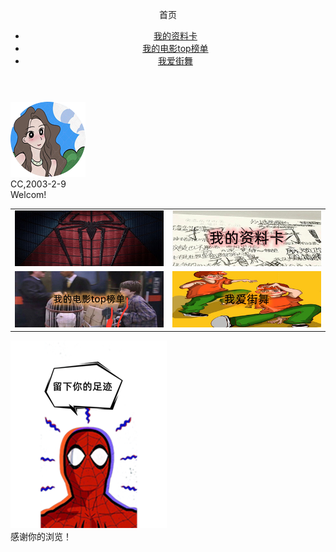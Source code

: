 <!DOCTYPE html>
<html lang="en">
<head>
    <meta charset="UTF-8">
    <meta http-equiv="X-UA-Compatible" content="IE=edge">
    <meta name="viewport" content="width=device-width, initial-scale=1.0">
    <title>Document</title>
    <link rel="stylesheet" href="./CSS/index.css">
</head>
<body>
   <div class="bcimage">
    <!-- 页眉区，其中有“首页”和nav导航区两个小块 -->
        <header>
        <p class="floatleft">首页</p>
        <!-- 导航区 -->
            <nav>
                <ul>
                    <li><a href="./introduction.html">我的资料卡 </a></li>
                    <li><a href="./movies.html">我的电影top榜单 </a></li>
                    <li><a href="./dance.html">我爱街舞   </a></li>
                </ul>
            </nav>
        </header>
        <!-- 放置头像区 -->
        <div id="img1">
            <img  src="./images/我的头像.png" alt="">
        </div >
        <!-- 放置姓名和出生日期区 -->
        <div id="p2"><span>CC,</span><span id="span1">2003-2-9</span></div>
        <!-- 放置welcome区 -->
        <div id="p1">Welcom!</div>
   </div>
   <!-- 表格区，包含四个图片小块 -->
    <table>
            <tr>
                <td><img src="./images/首页框.jpg" alt=""></td>
                <td><a href="./introduction.html"><img src="./images/个人资料框.jpg" alt=""></a></td>
            </tr>
            <tr>
                <td><a href="./movies.html"><img src="./images/电影框.jpg" alt=""></a></td>
                <td><a href="./dance.html"><img src="./images/街舞框.jpg" alt=""></a></td>
            </tr>
    </table>
    <div id="spiderman">
        <!-- 蜘蛛侠固定定位，链接表单界面 -->
        <a href="./record.html"><img src="./images/蜘蛛侠.png" alt=""></a>
    </div>
     <footer>感谢你的浏览！</footer>
</body>
</html>
